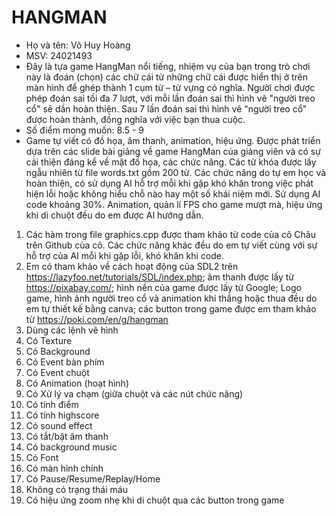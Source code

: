 # HANGMAN
 - Họ và tên: Võ Huy Hoàng
 - MSV: 24021493
 - Đây là tựa game HangMan nổi tiếng, nhiệm vụ của bạn trong trò chơi này là đoán (chọn) các chữ cái từ những chữ cái được hiển thị ở trên màn hình để ghép thành 1 cụm từ – từ vựng có nghĩa. Người chơi được phép đoán sai tối đa 7 lượt, với mỗi lần đoán sai thì hình vẽ "người treo cổ" sẽ dần hoàn thiện. Sau 7 lần đoán sai thì hình vẽ "người treo cổ" được hoàn thành, đồng nghĩa với việc bạn thua cuộc.
 - Số điểm mong muốn: 8.5 - 9
 - Game tự viết có đồ họa, âm thanh, animation, hiệu ứng. Được phát triển dựa trên các slide bài giảng về game HangMan của giảng viên và có sự cải thiện đáng kể về mặt đồ họa, các chức năng. Các từ khóa được lấy ngẫu nhiên từ file words.txt gồm 200 từ. Các chức năng do tự em học và hoàn thiện, có sử dụng AI hỗ trợ mỗi khi gặp khó khăn trong việc phát hiện lỗi hoặc không hiểu chỗ nào hay một số khái niệm mới. Sử dụng AI code khoảng 30%. Animation, quản lí FPS cho game mượt mà, hiệu ứng khi di chuột đều do em được AI hướng dẫn.
 1. Các hàm trong file graphics.cpp được tham khảo từ code của cô Châu trên Github của cô. Các chức năng khác đều do em tự viết cùng với sự hỗ trợ của AI mỗi khi gặp lỗi, khó khăn khi code.
 2. Em có tham khảo về cách hoạt động của SDL2 trên https://lazyfoo.net/tutorials/SDL/index.php; âm thanh được lấy từ https://pixabay.com/; hình nền của game được lấy từ Google; Logo game, hình ảnh người treo cổ và animation khi thắng hoặc thua đều do em tự thiết kế bằng canva; các button trong game được em tham khảo từ https://poki.com/en/g/hangman 
 3. Dùng các lệnh vẽ hình
 4. Có Texture
 5. Có Background
 6. Có Event bàn phím
 7. Có Event chuột
 8. Có Animation (hoạt hình)
 9. Có Xử lý va chạm (giữa chuột và các nút chức năng)
 10. Có tính điểm
 11. Có tính highscore
 12. Có sound effect
 13. Có tắt/bật âm thanh
 14. Có background music
 15. Có Font
 16. Có màn hình chính
 17. Có Pause/Resume/Replay/Home
 18. Không có trạng thái máu
 19. Có hiệu ứng zoom nhẹ khi di chuột qua các button trong game
